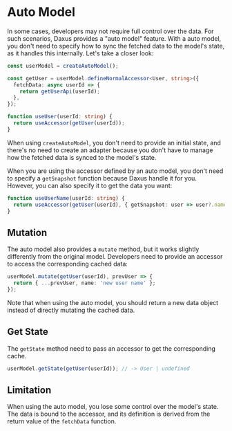 # Auto Model

In some cases, developers may not require full control over the data. For such scenarios, Daxus provides a "auto model" feature. With a auto model, you don't need to specify how to sync the fetched data to the model's state, as it handles this internally. Let's take a closer look:

```ts
const userModel = createAutoModel();

const getUser = userModel.defineNormalAccessor<User, string>({
  fetchData: async userId => {
    return getUserApi(userId);
  },
});

function useUser(userId: string) {
  return useAccessor(getUser(userId));
}
```

When using `createAutoModel`, you don't need to provide an initial state, and there's no need to create an adapter because you don't have to manage how the fetched data is synced to the model's state.

When you are using the accessor defined by an auto model, you don't need to specify a `getSnapshot` function because Daxus handle it for you. However, you can also specify it to get the data you want:

```ts
function useUserName(userId: string) {
  return useAccessor(getUser(userId), { getSnapshot: user => user?.name });
}
```

## Mutation

The auto model also provides a `mutate` method, but it works slightly differently from the original model. Developers need to provide an accessor to access the corresponding cached data:

```ts
userModel.mutate(getUser(userId), prevUser => {
  return { ...prevUser, name: 'new user name' };
});
```

Note that when using the auto model, you should return a new data object instead of directly mutating the cached data.

## Get State

The `getState` method need to pass an accessor to get the corresponding cache.

```ts
userModel.getState(getUser(userId)); // -> User | undefined
```

## Limitation

When using the auto model, you lose some control over the model's state. The data is bound to the accessor, and its definition is derived from the return value of the `fetchData` function.
